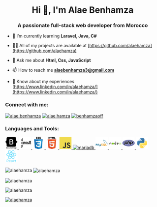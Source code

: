 <h1 align="center">Hi 👋, I'm Alae Benhamza</h1>
<h3 align="center">A passionate full-stack web developer from Morocco</h3>

- 🌱 I’m currently learning **Laravel, Java, C#**

- 👨‍💻 All of my projects are available at [https://github.com/alaehamza](https://github.com/alaehamza)

- 💬 Ask me about **Html, Css, JavaScript**

- 📫 How to reach me **alaebenhamza3@gmail.com**

- 📄 Know about my experiences [https://www.linkedin.com/in/alaehamza/](https://www.linkedin.com/in/alaehamza/)

<h3 align="left">Connect with me:</h3>
<p align="left">
<a href="https://linkedin.com/in/alae benhamza" target="blank"><img align="center" src="https://raw.githubusercontent.com/rahuldkjain/github-profile-readme-generator/master/src/images/icons/Social/linked-in-alt.svg" alt="alae benhamza" height="30" width="40" /></a>
<a href="https://fb.com/alae hamza" target="blank"><img align="center" src="https://raw.githubusercontent.com/rahuldkjain/github-profile-readme-generator/master/src/images/icons/Social/facebook.svg" alt="alae hamza" height="30" width="40" /></a>
<a href="https://instagram.com/benhamzaoff" target="blank"><img align="center" src="https://raw.githubusercontent.com/rahuldkjain/github-profile-readme-generator/master/src/images/icons/Social/instagram.svg" alt="benhamzaoff" height="30" width="40" /></a>
</p>

<h3 align="left">Languages and Tools:</h3>
<p align="left"> <a href="https://getbootstrap.com" target="_blank" rel="noreferrer"> <img src="https://raw.githubusercontent.com/devicons/devicon/master/icons/bootstrap/bootstrap-plain-wordmark.svg" alt="bootstrap" width="40" height="40"/> </a> <a href="https://canvasjs.com" target="_blank" rel="noreferrer"> <img src="https://raw.githubusercontent.com/Hardik0307/Hardik0307/master/assets/canvasjs-charts.svg" alt="canvasjs" width="40" height="40"/> </a> <a href="https://www.w3schools.com/css/" target="_blank" rel="noreferrer"> <img src="https://raw.githubusercontent.com/devicons/devicon/master/icons/css3/css3-original-wordmark.svg" alt="css3" width="40" height="40"/> </a> <a href="https://www.w3.org/html/" target="_blank" rel="noreferrer"> <img src="https://raw.githubusercontent.com/devicons/devicon/master/icons/html5/html5-original-wordmark.svg" alt="html5" width="40" height="40"/> </a> <a href="https://developer.mozilla.org/en-US/docs/Web/JavaScript" target="_blank" rel="noreferrer"> <img src="https://raw.githubusercontent.com/devicons/devicon/master/icons/javascript/javascript-original.svg" alt="javascript" width="40" height="40"/> </a> <a href="https://mariadb.org/" target="_blank" rel="noreferrer"> <img src="https://www.vectorlogo.zone/logos/mariadb/mariadb-icon.svg" alt="mariadb" width="40" height="40"/> </a> <a href="https://www.mysql.com/" target="_blank" rel="noreferrer"> <img src="https://raw.githubusercontent.com/devicons/devicon/master/icons/mysql/mysql-original-wordmark.svg" alt="mysql" width="40" height="40"/> </a> <a href="https://nodejs.org" target="_blank" rel="noreferrer"> <img src="https://raw.githubusercontent.com/devicons/devicon/master/icons/nodejs/nodejs-original-wordmark.svg" alt="nodejs" width="40" height="40"/> </a> <a href="https://www.php.net" target="_blank" rel="noreferrer"> <img src="https://raw.githubusercontent.com/devicons/devicon/master/icons/php/php-original.svg" alt="php" width="40" height="40"/> </a> <a href="https://www.python.org" target="_blank" rel="noreferrer"> <img src="https://raw.githubusercontent.com/devicons/devicon/master/icons/python/python-original.svg" alt="python" width="40" height="40"/> </a> <a href="https://reactjs.org/" target="_blank" rel="noreferrer"> <img src="https://raw.githubusercontent.com/devicons/devicon/master/icons/react/react-original-wordmark.svg" alt="react" width="40" height="40"/> </a> </p>

<p><img align="left" src="https://github-readme-stats.vercel.app/api/top-langs?username=alaehamza&show_icons=true&locale=en&layout=compact" alt="alaehamza" /></p>

<p>&nbsp;<img align="center" src="https://github-readme-stats.vercel.app/api?username=alaehamza&show_icons=true&locale=en" alt="alaehamza" /></p>

<p><img align="center" src="https://github-readme-streak-stats.herokuapp.com/?user=alaehamza&" alt="alaehamza" /></p>


<p align="left"> <img src="https://komarev.com/ghpvc/?username=alaehamza&label=Profile%20views&color=0e75b6&style=flat" alt="alaehamza" /> </p>

<p align="left"> <a href="https://github.com/ryo-ma/github-profile-trophy"><img src="https://github-profile-trophy.vercel.app/?username=alaehamza" alt="alaehamza" /></a> </p>


<div data-iframe-width="150" data-iframe-height="270" data-share-badge-id="1bb3f833-701e-4e8e-9ef2-4a7b2940a318" data-share-badge-host="https://www.credly.com"></div><script type="text/javascript" async src="//cdn.credly.com/assets/utilities/embed.js"></script>

<div data-iframe-width="150" data-iframe-height="270" data-share-badge-id="02b96d17-b408-45c7-b32f-8f8c81d87fe8" data-share-badge-host="https://www.credly.com"></div><script type="text/javascript" async src="//cdn.credly.com/assets/utilities/embed.js"></script>

<div data-iframe-width="150" data-iframe-height="270" data-share-badge-id="5abbd9c8-f57d-42e2-9f5f-4aed444f0381" data-share-badge-host="https://www.credly.com"></div><script type="text/javascript" async src="//cdn.credly.com/assets/utilities/embed.js"></script>

<div data-iframe-width="150" data-iframe-height="270" data-share-badge-id="92628ab4-fb52-4656-9972-170e0762ccb5" data-share-badge-host="https://www.credly.com"></div><script type="text/javascript" async src="//cdn.credly.com/assets/utilities/embed.js"></script>

